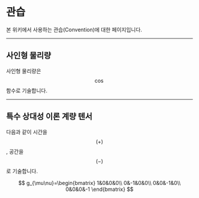 # 관습

본 위키에서 사용하는 관습(Convention)에 대한 페이지입니다.

---

## 사인형 물리량
사인형 물리량은 $$\cos$$ 함수로 기술합니다.

---

## 특수 상대성 이론 계량 텐서
다음과 같이 시간을 $$(+)$$, 공간을 $$(-)$$로 기술합니다.

$$
g_{\mu\nu}=\begin{bmatrix}
1&0&0&0\\
0&-1&0&0\\
0&0&-1&0\\
0&0&0&-1
\end{bmatrix}
$$
